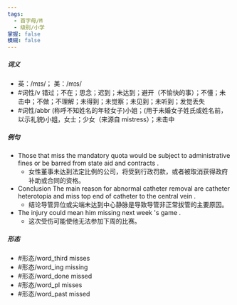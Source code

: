 ```yaml
---
tags:
  - 首字母/M
  - 级别/小学
掌握: false
模糊: false
---
```

##### 词义
- 英：/mɪs/； 美：/mɪs/
- #词性/v  错过；不在；思念；迟到；未达到；避开（不愉快的事）；不懂；未击中；不做；不理解；未得到；未觉察；未见到；未听到；发觉丢失
- #词性/abbr  (称呼不知姓名的年轻女子)小姐；(用于未婚女子姓氏或姓名前，以示礼貌)小姐，女士；少女（来源自 mistress）；未击中
##### 例句
- Those that miss the mandatory quota would be subject to administrative fines or be barred from state aid and contracts .
	- 女性董事未达到法定比例的公司，将受到行政罚款，或者被取消获得政府补助或合同的资格。
- Conclusion The main reason for abnormal catheter removal are catheter heterotopia and miss top end of catheter to the central vein .
	- 结论导管异位或尖端未达到中心静脉是导致导管非正常拔管的主要原因。
- The injury could mean him missing next week 's game .
	- 这次受伤可能使他无法参加下周的比赛。
##### 形态
- #形态/word_third misses
- #形态/word_ing missing
- #形态/word_done missed
- #形态/word_pl misses
- #形态/word_past missed
